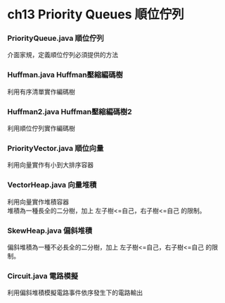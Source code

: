 # ch13 Priority Queues 順位佇列
### PriorityQueue.java 順位佇列  
介面家規，定義順位佇列必須提供的方法

### Huffman.java Huffman壓縮編碼樹  
利用有序清單實作編碼樹

### Huffman2.java Huffman壓縮編碼樹2  
利用順位佇列實作編碼樹

### PriorityVector.java 順位向量  
利用向量實作有小到大排序容器

### VectorHeap.java 向量堆積
利用向量實作堆積容器  
堆積為一種長全的二分樹，加上 左子樹<=自己，右子樹<=自己 的限制。

### SkewHeap.java 偏斜堆積
偏斜堆積為一種不必長全的二分樹，加上 左子樹<=自己，右子樹<=自己 的限制。

### Circuit.java 電路模擬  
利用偏斜堆積模擬電路事件依序發生下的電路輸出
